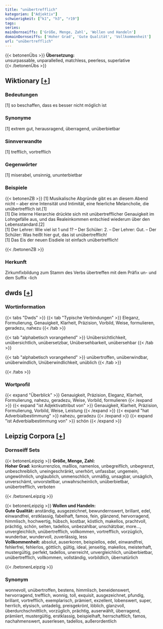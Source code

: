 ```yaml
---
title: "unübertrefflich"
kategorien: ["Adjektiv"]
schwierigkeit: ["k1", "h3", "r19"]
tags:
series:
mainDornseiffs: ['Größe, Menge, Zahl', 'Wollen und Handeln']
domainDornseiffs: ['Hoher Grad', 'Gute Qualität', 'Vollkommenheit']
url: "unübertrefflich"
---
```


{{< betonenÜbs >}}
**Übersetzung:**  
unsurpassable, unparallelled, matchless, peerless, superlative  
{{< /betonenÜbs >}}

## Wiktionary [[+](https://de.wiktionary.org/wiki/unübertrefflich)]

### Bedeutungen
[1] so beschaffen, dass es besser nicht möglich ist  

### Synonyme
[1] extrem gut, herausragend, überragend, unüberbietbar  

### Sinnverwandte
[1] trefflich, vortrefflich  

### Gegenwörter
[1] miserabel, unsinnig, ununterbietbar  

### Beispiele
{{< betonenZB >}}
[1] Musikalische Abgründe gibt es an diesem Abend nicht – aber eine Intensität und Intimität, eine feierliche Melancholie, die unübertrefflich ist.[1]  
[1] Die interne Hierarchie drückte sich mit unübertrefflicher Genauigkeit im Lohngefälle aus, und das Realeinkommen entschied wiederum über den Lebensstandard.[2]  
[1] Der Lehrer: Wie viel ist 1 und 1? – Der Schüler: 2. – Der Lehrer: Gut. – Der Schüler: Was heißt hier gut, das ist unübertrefflich!  
[1] Das Eis der neuen Eisdiele ist einfach unübertrefflich!  

{{< /betonenZB >}}
### Herkunft
Zirkumfixbildung zum Stamm des Verbs übertreffen mit dem Präfix un- und dem Suffix -lich  



## dwds [[+](https://www.dwds.de/wb/unübertrefflich)]

### Wortinformation
{{< tabs "Dwds" >}}
{{< tab "Typische Verbindungen" >}}
Eleganz, Formulierung, Genauigkeit, Klarheit, Präzision, Vorbild, Weise, formulieren, geradezu, nahezu
{{< /tab >}}

{{< tab "alphabetisch vorangehend" >}}
Unübersichtlichkeit, unübersichtlich, unübersetzbar, Unübersehbarkeit, unübersehbar
{{< /tab >}}

{{< tab "alphabetisch vorangehend" >}}
unübertroffen, unüberwindbar, unüberwindlich, Unüberwindlichkeit, unüblich
{{< /tab >}}

{{< /tabs >}}

### Wortprofil
{{< expand "Überblick" >}} Genauigkeit, Präzision, Eleganz, Klarheit, Formulierung, nahezu, geradezu, Weise, Vorbild, formulieren {{< /expand >}}
{{< expand "ist Adjektivattribut von" >}} Genauigkeit, Klarheit, Präzision, Formulierung, Vorbild, Weise, Leistung {{< /expand >}}
{{< expand "hat Adverbialbestimmung" >}} nahezu, geradezu {{< /expand >}}
{{< expand "ist Adverbialbestimmung von" >}} schön {{< /expand >}}

## Leipzig Corpora [[+](https://corpora.uni-leipzig.de/en/res?word=unübertrefflich&corpusId=deu_newscrawl-public_2018)]

### Dornseiff Sets
{{< betonenLeipzig >}}
**Größe, Menge, Zahl:**  
**Hoher Grad:** konkurrenzlos, maßlos, namenlos, unbegreiflich, unbegrenzt, unbeschreiblich, uneingeschränkt, unerhört, unfassbar, ungemein, ungewöhnlich, unglaublich, unmenschlich, unmäßig, unsagbar, unsäglich, unverschämt, unvorstellbar, unwahrscheinlich, unüberbietbar, unübertrefflich, verboten  

{{< /betonenLeipzig >}}


{{< betonenLeipzig >}}
**Wollen und Handeln:**  
**Gute Qualität:** anständig, ausgezeichnet, bewundernswert, brillant, edel, einwandfrei, erstklassig, fabelhaft, famos, fein, glänzend, hervorragend, himmlisch, hochwertig, hübsch, kostbar, köstlich, makellos, prachtvoll, prächtig, schön, selten, tadellos, unbezahlbar, unschätzbar, more..., unvergleichlich, unübertrefflich, vollkommen, vortrefflich, vorzüglich, wunderbar, wundervoll, zuverlässig, less  
**Vollkommenheit:** absolut, auserkoren, beispiellos, edel, einwandfrei, fehlerfrei, fehlerlos, göttlich, gültig, ideal, jenseitig, makellos, meisterhaft, mustergültig, perfekt, tadellos, unerreicht, unvergleichlich, unüberbietbar, unübertrefflich, vollkommen, vollständig, vorbildlich, übernatürlich  

{{< /betonenLeipzig >}}

### Synonym
wonnevoll, unübertroffen, bestens, himmlisch, beneidenswert, hervorragend, trefflich, wonnig, toll, exquisit, ausgezeichnet, pfundig, brillant, vortrefflich, exemplarisch, prämiert, exzellent, lobenswert, super, herrlich, elysisch, untadelig, preisgekrönt, löblich, glanzvoll, überdurchschnittlich, vorzüglich, prächtig, auserwählt, überragend, prämiiert, mustergültig, erstklassig, beispielhaft, herrschaftlich, famos, nachahmenswert, auserlesen, tadellos, außerordentlich


